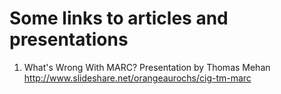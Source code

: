 # Some links to articles and presentations

1. What's Wrong With MARC? Presentation by Thomas Mehan http://www.slideshare.net/orangeaurochs/cig-tm-marc 
